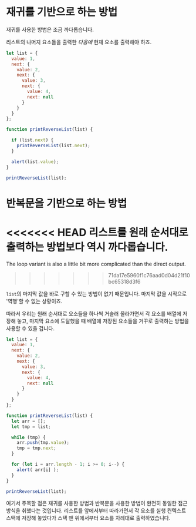 # 재귀를 기반으로 하는 방법

재귀를 사용한 방법은 조금 까다롭습니다.

리스트의 나머지 요소들을 출력한 *다음에* 현재 요소를 출력해야 하죠.

```js run
let list = {
  value: 1,
  next: {
    value: 2,
    next: {
      value: 3,
      next: {
        value: 4,
        next: null
      }
    }
  }
};

function printReverseList(list) {

  if (list.next) {
    printReverseList(list.next);
  }

  alert(list.value);
}

printReverseList(list);
```

# 반복문을 기반으로 하는 방법

<<<<<<< HEAD
리스트를 원래 순서대로 출력하는 방법보다 역시 까다롭습니다.
=======
The loop variant is also a little bit more complicated than the direct output.
>>>>>>> 71da17e5960f1c76aad0d04d21f10bc65318d3f6

`list`의 마지막 값을 바로 구할 수 있는 방법이 없기 때문입니다. 마지막 값을 시작으로 '역행'할 수 없는 상황이죠.

따라서 우리는 원래 순서대로 요소들을 하나씩 거슬러 올라가면서 각 요소를 배열에 저장해 놓고, 마지막 요소에 도달했을 때 배열에 저장된 요소들을 거꾸로 출력하는 방법을 사용할 수 있을 겁니다.

```js run
let list = {
  value: 1,
  next: {
    value: 2,
    next: {
      value: 3,
      next: {
        value: 4,
        next: null
      }
    }
  }
};

function printReverseList(list) {
  let arr = [];
  let tmp = list;

  while (tmp) {
    arr.push(tmp.value);
    tmp = tmp.next;
  }

  for (let i = arr.length - 1; i >= 0; i--) {
    alert( arr[i] );
  }
}

printReverseList(list);
```

여기서 주목할 점은 재귀를 사용한 방법과 반복문을 사용한 방법이 완전히 동일한 접근 방식을 취했다는 것입니다. 리스트를 앞에서부터 따라가면서 각 요소를 실행 컨텍스트 스택에 저장해 놓았다가 스택 맨 위에서부터 요소를 차례대로 출력하였습니다.
